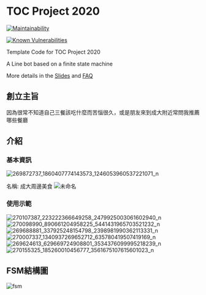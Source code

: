 # TOC Project 2020

[![Maintainability](https://api.codeclimate.com/v1/badges/dc7fa47fcd809b99d087/maintainability)](https://codeclimate.com/github/NCKU-CCS/TOC-Project-2020/maintainability)

[![Known Vulnerabilities](https://snyk.io/test/github/NCKU-CCS/TOC-Project-2020/badge.svg)](https://snyk.io/test/github/NCKU-CCS/TOC-Project-2020)


Template Code for TOC Project 2020

A Line bot based on a finite state machine

More details in the [Slides](https://hackmd.io/@TTW/ToC-2019-Project#) and [FAQ](https://hackmd.io/s/B1Xw7E8kN)

## 創立主旨
因為很常不知道自己三餐該吃什麼而苦惱很久，或是朋友來到成大附近常問我推薦哪些餐廳
## 介紹
### 基本資訊
![269872737_1860407774143573_1246053960537221071_n](https://user-images.githubusercontent.com/80030027/147851162-e0eb964a-0f3b-482a-8e7a-83636efa7086.jpg)

名稱: 成大周邊美食
![未命名](https://user-images.githubusercontent.com/80030027/147851208-faa17d5e-a49f-4e09-afd9-3ed09f1ddbce.png)
### 使用示範
![270107387_223222366649258_2479925003061602940_n](https://user-images.githubusercontent.com/80030027/147851263-d5b22f69-4e43-42ec-8fc8-48adfa580884.jpg)
![270098990_890661204958225_5441431965703521232_n](https://user-images.githubusercontent.com/80030027/147851269-e1fa1af3-d35c-48d5-a44e-72280fd8f50e.jpg)
![269688881_337925248154798_2398981990362113331_n](https://user-images.githubusercontent.com/80030027/147851276-415f63d6-7e81-4874-8683-6193c4dc6d46.jpg)
![270007337_1340937269652712_635780419507419169_n](https://user-images.githubusercontent.com/80030027/147851287-b895261f-2574-4d62-8a70-0f5e7a6f9b7f.jpg)
![269624613_629669724908801_3534376099995218239_n](https://user-images.githubusercontent.com/80030027/147851296-214115ea-a8ab-49dd-9f38-a35081854770.jpg)
![270155325_185260010456777_3561675107615601023_n](https://user-images.githubusercontent.com/80030027/147851299-0bd7f954-da78-41d8-9fc3-9b3171fd9be8.jpg)
## FSM結構圖
![fsm](https://user-images.githubusercontent.com/80030027/147851313-8b113f67-0532-41cd-ab7d-926f1b164224.png)
